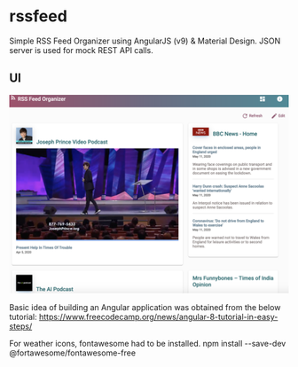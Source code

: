 # rssfeed
Simple RSS Feed Organizer using AngularJS (v9) & Material Design.
JSON server is used for mock REST API calls.

## UI
![Dashboard](https://github.com/shirleythomas/rssfeed/blob/master/screenshots/readonly.png)

Basic idea of building an Angular application was obtained from the below tutorial:
https://www.freecodecamp.org/news/angular-8-tutorial-in-easy-steps/

For weather icons, fontawesome had to be installed.
npm install --save-dev @fortawesome/fontawesome-free

